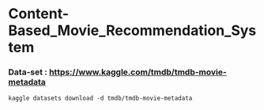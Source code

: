 # Content-Based_Movie_Recommendation_System


### Data-set : https://www.kaggle.com/tmdb/tmdb-movie-metadata
    kaggle datasets download -d tmdb/tmdb-movie-metadata
